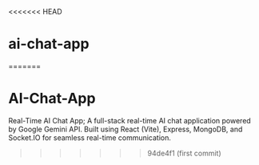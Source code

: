 <<<<<<< HEAD
# ai-chat-app
=======
# AI-Chat-App
 Real-Time AI Chat App; A full-stack real-time AI chat application powered by Google Gemini API. Built using React (Vite), Express, MongoDB, and Socket.IO for seamless real-time communication.
>>>>>>> 94de4f1 (first commit)
